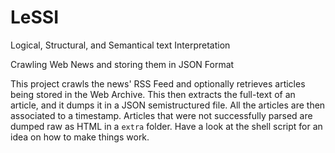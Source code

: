 # LeSSI

Logical, Structural, and Semantical text Interpretation

Crawling Web News and storing them in JSON Format

This project crawls the news' RSS Feed and optionally retrieves articles being stored in the Web Archive. This then extracts the full-text of an article, and it dumps it in a JSON semistructured file. All the articles are then associated to a timestamp. Articles that were not successfully parsed are dumped raw as HTML in a ```extra``` folder. Have a look at the shell script for an idea on how to make things work.
